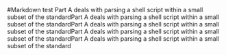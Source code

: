 #Markdown test
Part A deals with parsing a shell script within a small subset of the standardPart A deals with parsing a shell script within a small subset of the standardPart A deals with parsing a shell script within a small subset of the standardPart A deals with parsing a shell script within a small subset of the standardPart A deals with parsing a shell script within a small subset of the standard